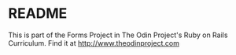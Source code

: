# README

This is part of the Forms Project in The Odin Project's Ruby on Rails Curriculum.  Find it at http://www.theodinproject.com
